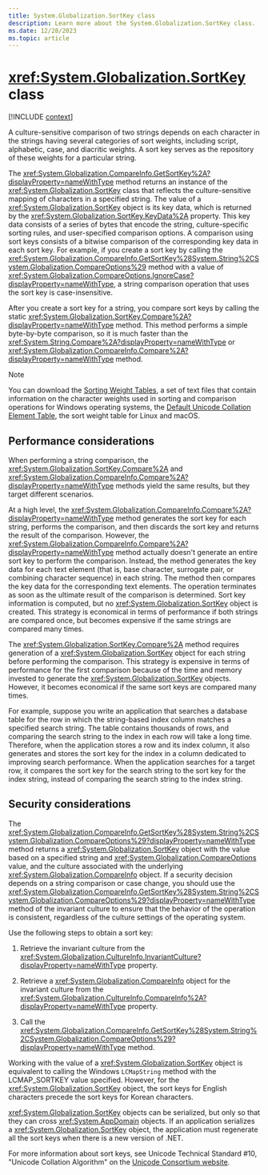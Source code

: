 ```yaml
---
title: System.Globalization.SortKey class
description: Learn more about the System.Globalization.SortKey class.
ms.date: 12/28/2023
ms.topic: article
---
```

# <xref:System.Globalization.SortKey> class

[!INCLUDE [context](includes/context.md)]

A culture-sensitive comparison of two strings depends on each character in the strings having several categories of sort weights, including script, alphabetic, case, and diacritic weights. A sort key serves as the repository of these weights for a particular string.

The <xref:System.Globalization.CompareInfo.GetSortKey%2A?displayProperty=nameWithType> method returns an instance of the <xref:System.Globalization.SortKey> class that reflects the culture-sensitive mapping of characters in a specified string. The value of a <xref:System.Globalization.SortKey> object is its key data, which is returned by the <xref:System.Globalization.SortKey.KeyData%2A> property. This key data consists of a series of bytes that encode the string, culture-specific sorting rules, and user-specified comparison options. A comparison using sort keys consists of a bitwise comparison of the corresponding key data in each sort key. For example, if you create a sort key by calling the <xref:System.Globalization.CompareInfo.GetSortKey%28System.String%2CSystem.Globalization.CompareOptions%29> method with a value of <xref:System.Globalization.CompareOptions.IgnoreCase?displayProperty=nameWithType>, a string comparison operation that uses the sort key is case-insensitive.

After you create a sort key for a string, you compare sort keys by calling the static <xref:System.Globalization.SortKey.Compare%2A?displayProperty=nameWithType> method. This method performs a simple byte-by-byte comparison, so it is much faster than the <xref:System.String.Compare%2A?displayProperty=nameWithType> or <xref:System.Globalization.CompareInfo.Compare%2A?displayProperty=nameWithType> method.

> [!NOTE]
> You can download the [Sorting Weight Tables](https://www.microsoft.com/download/details.aspx?id=10921), a set of text files that contain information on the character weights used in sorting and comparison operations for Windows operating systems, the [Default Unicode Collation Element Table](https://www.unicode.org/Public/UCA/latest/allkeys.txt), the sort weight table for Linux and macOS.

## Performance considerations

When performing a string comparison, the <xref:System.Globalization.SortKey.Compare%2A> and <xref:System.Globalization.CompareInfo.Compare%2A?displayProperty=nameWithType> methods yield the same results, but they target different scenarios.

At a high level, the <xref:System.Globalization.CompareInfo.Compare%2A?displayProperty=nameWithType> method generates the sort key for each string, performs the comparison, and then discards the sort key and returns the result of the comparison. However, the <xref:System.Globalization.CompareInfo.Compare%2A?displayProperty=nameWithType> method actually doesn't generate an entire sort key to perform the comparison. Instead, the method generates the key data for each text element (that is, base character, surrogate pair, or combining character sequence) in each string. The method then compares the key data for the corresponding text elements. The operation terminates as soon as the ultimate result of the comparison is determined. Sort key information is computed, but no <xref:System.Globalization.SortKey> object is created. This strategy is economical in terms of performance if both strings are compared once, but becomes expensive if the same strings are compared many times.

The <xref:System.Globalization.SortKey.Compare%2A> method requires generation of a <xref:System.Globalization.SortKey> object for each string before performing the comparison. This strategy is expensive in terms of performance for the first comparison because of the time and memory invested to generate the <xref:System.Globalization.SortKey> objects. However, it becomes economical if the same sort keys are compared many times.

For example, suppose you write an application that searches a database table for the row in which the string-based index column matches a specified search string. The table contains thousands of rows, and comparing the search string to the index in each row will take a long time. Therefore, when the application stores a row and its index column, it also generates and stores the sort key for the index in a column dedicated to improving search performance. When the application searches for a target row, it compares the sort key for the search string to the sort key for the index string, instead of comparing the search string to the index string.

## Security considerations

The <xref:System.Globalization.CompareInfo.GetSortKey%28System.String%2CSystem.Globalization.CompareOptions%29?displayProperty=nameWithType> method returns a <xref:System.Globalization.SortKey> object with the value based on a specified string and <xref:System.Globalization.CompareOptions> value, and the culture associated with the underlying <xref:System.Globalization.CompareInfo> object. If a security decision depends on a string comparison or case change, you should use the <xref:System.Globalization.CompareInfo.GetSortKey%28System.String%2CSystem.Globalization.CompareOptions%29?displayProperty=nameWithType> method of the invariant culture to ensure that the behavior of the operation is consistent, regardless of the culture settings of the operating system.

Use the following steps to obtain a sort key:

1. Retrieve the invariant culture from the <xref:System.Globalization.CultureInfo.InvariantCulture?displayProperty=nameWithType> property.

2. Retrieve a <xref:System.Globalization.CompareInfo> object for the invariant culture from the <xref:System.Globalization.CultureInfo.CompareInfo%2A?displayProperty=nameWithType> property.

3. Call the <xref:System.Globalization.CompareInfo.GetSortKey%28System.String%2CSystem.Globalization.CompareOptions%29?displayProperty=nameWithType> method.

Working with the value of a <xref:System.Globalization.SortKey> object is equivalent to calling the Windows `LCMapString` method with the LCMAP_SORTKEY value specified. However, for the <xref:System.Globalization.SortKey> object, the sort keys for English characters precede the sort keys for Korean characters.

<xref:System.Globalization.SortKey> objects can be serialized, but only so that they can cross <xref:System.AppDomain> objects. If an application serializes a <xref:System.Globalization.SortKey> object, the application must regenerate all the sort keys when there is a new version of .NET.

For more information about sort keys, see Unicode Technical Standard #10, "Unicode Collation Algorithm" on the [Unicode Consortium website](https://go.microsoft.com/fwlink/?linkid=37123).
